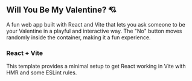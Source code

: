 ## Will You Be My Valentine? 💘

A fun web app built with React and Vite that lets you ask someone to be your Valentine in a playful and interactive way. The "No" button moves randomly inside the container, making it a fun experience.

### React + Vite

This template provides a minimal setup to get React working in Vite with HMR and some ESLint rules.
